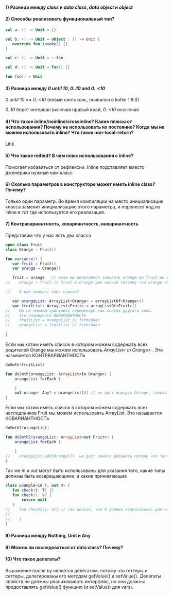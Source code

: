 #### 1) Разница между *class* и *data class*,  *data object* и *object*

#### 2) Способы реализовать функциональный тип?

 ```Kotlin
val a: () -> Unit = {}

val b: () -> Unit = object : () -> Unit {
    override fun invoke() {}
}

val c: () -> Unit = ::foo

val d: () -> Unit = fun() {}

fun foo() = Unit
 ```

#### 3) Разница между *0 until 10*, *0..10* and *0..<10*

*0 until 10* == *0..<10* (новый синтаксис, появился в kotlin 1.8.0)

*0..10* берет интервал включая правый край, *0..<10* исключая

#### 4) Что такое inline/noinline/crossinline? Какие плюсы от использования? Почему не использовать их постоянно? Когда мы не можем использовать inline? Что такое non-local-return?

[Link](youtube.com/watch?v=shTrR_O6TaA)

#### 5) Что такое reified? В чем плюс использования с inline?

Помогает избавиться от рефлексии. Inline подставляет вместо дженерика нужный нам класс

#### 6) Сколько параметров в конструкторе может иметь inline class? Почему?

Только один параметр. Во время компиляции на место инициализации класса заменит инициализацию этого параметра, и
перенесет код из inline в тот где используется его реализация.

#### 7) Контравариантность, ковариантность, инвариантность

Представим что у нас есть два класса

 ```Kotlin
open class Fruit
class Orange : Fruit()

fun variance() {
    var fruit = Fruit()
    var orange = Orange()

    fruit = orange   // если мы попытаемся записать orange во fruit мы сможем это сделать
//    orange = fruit // fruit в orange уже нельзя (потому что orange является fruit, а fruit не является orange) 

//    А как поведет себя список? 

    var orangeList: ArrayList<Orange> = arrayListOf<Orange>()
    var fruitList: ArrayList<Fruit> = arrayListOf<Fruit>()
//    Мы не сможем присвоить переменную как список другого типа.
//    Это называется ИНВАРИАНТНОСТЬ
//    fruitList = orangeList // forbidden
//    orangeList = fruitList // forbidden
    
}
```

Если мы хотим иметь список в котором можем содержать всех родителей Orange мы можем использовать *ArrayList< in Orange>*
. Это называется КОНТРВАРИАНТНОСТЬ

```Kotlin
doSmth(fruitList)

fun doSmth(orangeList: ArrayList<in Orange>) {
    orangeList.forEach {

    }
    val orange: Any? = orangeList[0] // не даст вернуть Orange, только Any
}
```

Если мы хотим иметь список в котором можем содержать всех наследлников Fruit мы можем использовать ArrayList<out Fruit>.
Это называется КОВАРИАНТНОСТЬ

```Kotlin
doSmth2(orangeList)

fun doSmth2(orangeList: ArrayList<out Fruit>) {
    orangeList.forEach {

    }
//    orangeList.add(Orange())  не даст ничего добавить потому что тип использующий out == Nothing
}

```

Так же *in* и *out* могут быть использованы для указания того, какие типы должны быть возвращающими, а какие принимающие

 ```Kotlin
class Example<in T, out V> {
    fun check(t: T) {}
    fun check(): V? {
        return null
    }
//    fun check2(v: V){ // так нельзя, тип V должен использовать для возврата значения
//
//    }
}
 ```

#### 8) Разница между Nothing, Unit и Any

#### 9) Можно ли наследоваться от data class? Почему?

#### 10) Что такое делегаты? 

Выражение после by является делегатом, потому что геттеры и сеттеры, делегированы его методам getValue() и setValue(). 
Делегаты свойств не должны реализовывать интерфейс, но они должны предоставлять getValue() функцию (и setValue() для vars).